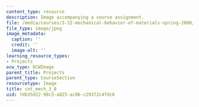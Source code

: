 ```yaml
---
content_type: resource
description: Image accompanying a course assignment.
file: /media/courses/3-22-mechanical-behavior-of-materials-spring-2008/7d635d2298c5a825ac86c29372c4fdc6_cnt_mech_3_8.jpg
file_type: image/jpeg
image_metadata:
  caption: ''
  credit: ''
  image-alt: ''
learning_resource_types:
- Projects
ocw_type: OCWImage
parent_title: Projects
parent_type: CourseSection
resourcetype: Image
title: cnt_mech_3_8
uid: 7d635d22-98c5-a825-ac86-c29372c4fdc6
---
```

